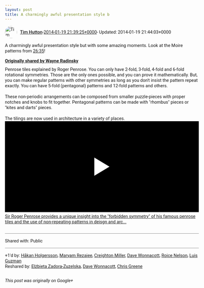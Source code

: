 ```yaml
---
layout: post
title: A charmingly awful presentation style b
---
```


<html><head><meta charset="utf-8"><title>A charmingly awful presentation style but with some amazing moments. Look at ...</title><style>body {font: 11pt Roboto, Arial, sans-serif; max-width: 640px; margin: 24px;}.author-photo {border-radius: 50%; margin-right: 10px; width: 40px;}.author {font-weight: 500;}.main-content {margin: 15px 0 15px;}.post-title {font-weight: bold;}.location {display: block; margin-top: 15px;}.location img {float: left; margin-right: 5px; width: 20px;}.media-link {display: inline-block; max-width: 100%; vertical-align: top;}.media-link p {margin-top: 5px; max-height: 4em; overflow: scroll;}.media {max-height: 100vh; max-width: 100%;}.video-placeholder {background: black; display: flex; height: 300px; max-width: 100%; width: 640px;}.play-icon {border-bottom: 30px solid transparent; border-left: 50px solid white; border-top: 30px solid transparent; color: white; margin: auto;}.album {max-height: 800px; overflow: scroll; width: calc(100vw - 48px);}.album .media-link {margin-right: 5px; max-width: 250px;}.album .media {max-height: 250px;}.link-embed {border-top: 1px solid lightgrey; display: block; margin-top: 20px;}.link-embed img {max-width: 100%;}.inline-link-embed {display: block;}.inline-link-embed img {vertical-align: middle;}.link-title {display: inline-block; font-size: medium; font-weight: 300; padding-left: 1em;}.reshare-attribution {display: block; font-weight: bold; margin-bottom: 10px;}.poll-image {margin-bottom: 5px; max-height: 300px; max-width: 500px;}.poll-choice {align-items: center; display: flex; margin-bottom: 5px; max-width: 500px;}.poll-choice-percentage {background-color: lightblue; height: 100%; left: 0; position: absolute; z-index: -1;}.poll-choice-selected {margin-right: 5px;}.poll-choice-results {border: 1px solid lightgray; border-radius: 5px; display: flex; line-height: 40px; overflow: hidden; padding: 0 8px; position: relative;}.poll-choice-results, .poll-choice-description {flex-grow: 1; margin-right: 10px;}.poll-choice-image {width: 100%;}.poll-choice-image, .poll-choice-image img {max-height: 40px; max-width: 100px;}.poll-choice-votes {max-height: 100px; overflow: auto;}.plus-entity-embed {color: black; display: block; text-decoration: none;}.plus-entity-embed-cover-photo {max-height: 300px; max-width: 100%;}.plus-entity-embed-info {padding: 0 1em 1em;}.plus-entity-embed-info h2 {font-weight: 500; margin: 10px 0;}.plus-entity-embed-info p {font-size: small; margin: 0;}.collection-owner-avatar {border-radius: 50%; border: 2px solid white; height: 40px; margin-top: -22px;}.visibility {padding: 1em 0; border-top: 1px solid grey;}.post-activity {padding: 1em 0; border-top: 1px solid grey;}.comments {border-top: 1px solid gray; padding-top: 1em;}.comment + .comment {margin-top: 1em;}.comment .media-link, .comment .inline-link-embed {margin-top: 5px;}</style></head><body><div style="margin-bottom:1em;"><div style="display:flex; align-items:center"><img class="author-photo" src="https://lh4.googleusercontent.com/-epo4ZZKNqEw/AAAAAAAAAAI/AAAAAAAAVSU/qu3LpcHEnoQ/s64-c/photo.jpg" alt="Tim Hutton"><a href="https://plus.google.com/+TimHutton" target="_blank" class="author">Tim Hutton</a> - <a target="_blank" href="https://plus.google.com/+TimHutton/posts/ijhr4aYczz5">2014-01-19 21:39:25+0000</a><span> - Updated: 2014-01-19 21:44:03+0000</span></div><div class="main-content">A charmingly awful presentation style but with some amazing moments. Look at the Moire patterns from <a rel="nofollow" target="_blank" href="http://www.youtube.com/watch?v=th3YMEamzmw&amp;t=26m35s" class="ot-anchor bidi_isolate" jslog="10929; track:click">26:35</a>!</div><div><a target="_blank" href="https://plus.google.com/+WayneRadinsky/posts/ajH1XKZ81wK" class="reshare-attribution">Originally shared by Wayne Radinsky</a>Penrose tiles explained by Roger Penrose. You can only have 2-fold, 3-fold, 4-fold and 6-fold rotational symmetries. Those are the only ones possible, and you can prove it mathematically. But, you can make regular patterns with other symmetries as long as you don&#39;t insist the pattern repeat exactly. You can have 5-fold (pentagonal) patterns and 12-fold patterns and others.<br><br>These non-periodic arrangements can be composed from smaller puzzle-pieces with proper notches and knobs to fit together. Pentagonal patterns can be made with &quot;rhombus&quot; pieces or &quot;kites and darts&quot; pieces.<br><br>The tilings are now used in architecture in a variety of places.<a href="http://www.youtube.com/watch?v=th3YMEamzmw" target="_blank" class="media-link"><div class="video-placeholder" title="Sir Roger Penrose provides a unique insight into the &quot;forbidden symmetry&quot; of his famous penrose tiles and the use of non-repeating patterns in deisgn and arc..."><span class="play-icon"></span></div><p>Sir Roger Penrose provides a unique insight into the &quot;forbidden symmetry&quot; of his famous penrose tiles and the use of non-repeating patterns in deisgn and arc...</p></a></div></div><div class="visibility">Shared with: Public</div><div class="post-activity"><div class="plus-oners">+1'd by: <a href="https://plus.google.com/+HåkanHolgersson48">Håkan Holgersson</a>, <a href="https://plus.google.com/100069729384936066460">Maryam Rezaiee</a>, <a href="https://plus.google.com/+CreightonMiller">Creighton Miller</a>, <a href="https://plus.google.com/+DaveWonnacott">Dave Wonnacott</a>, <a href="https://plus.google.com/+RoiceNelson">Roice Nelson</a>, <a href="https://plus.google.com/+LuisGuzmanJr">Luis Guzman</a></div><div class="resharers">Reshared by: <a href="https://plus.google.com/+ElżbietaZadoraZuzelska">Elżbieta Zadora-Zuzelska</a>, <a href="https://plus.google.com/+DaveWonnacott">Dave Wonnacott</a>, <a href="https://plus.google.com/113104439773433072231">Chris Greene</a></div></div></body></html>

<i>This post was originally on Google+</i>